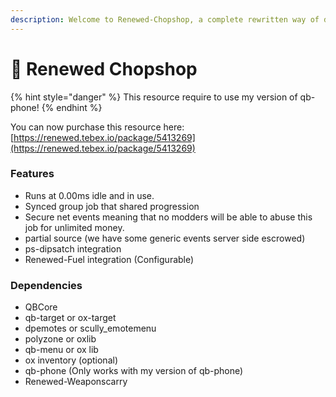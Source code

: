 ```yaml
---
description: Welcome to Renewed-Chopshop, a complete rewritten way of doing Chopshop.
---
```


# 🚙 Renewed Chopshop

{% hint style="danger" %}
This resource require to use my version of qb-phone!
{% endhint %}

You can now purchase this resource here: [https://renewed.tebex.io/package/5413269](https://renewed.tebex.io/package/5413269)

### Features

* Runs at 0.00ms idle and in use.
* Synced group job that shared progression
* Secure net events meaning that no modders will be able to abuse this job for unlimited money.
* partial source (we have some generic events server side escrowed)
* ps-dipsatch integration
* Renewed-Fuel integration (Configurable)

### Dependencies

* QBCore
* qb-target or ox-target
* dpemotes or scully\_emotemenu
* polyzone or oxlib
* qb-menu or ox lib
* ox inventory (optional)
* qb-phone (Only works with my version of qb-phone)
* Renewed-Weaponscarry
